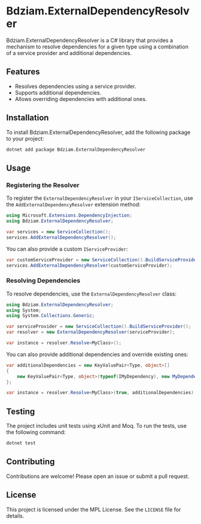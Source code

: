 # Bdziam.ExternalDependencyResolver

Bdziam.ExternalDependencyResolver is a C# library that provides a mechanism to resolve dependencies for a given type using a combination of a service provider and additional dependencies.

## Features

- Resolves dependencies using a service provider.
- Supports additional dependencies.
- Allows overriding dependencies with additional ones.

## Installation

To install Bdziam.ExternalDependencyResolver, add the following package to your project:

```bash
dotnet add package Bdziam.ExternalDependencyResolver
```

## Usage

### Registering the Resolver

To register the `ExternalDependencyResolver` in your `IServiceCollection`, use the `AddExternalDependencyResolver` extension method:

```csharp
using Microsoft.Extensions.DependencyInjection;
using Bdziam.ExternalDependencyResolver;

var services = new ServiceCollection();
services.AddExternalDependencyResolver();
```

You can also provide a custom `IServiceProvider`:

```csharp
var customServiceProvider = new ServiceCollection().BuildServiceProvider();
services.AddExternalDependencyResolver(customServiceProvider);
```

### Resolving Dependencies

To resolve dependencies, use the `ExternalDependencyResolver` class:

```csharp
using Bdziam.ExternalDependencyResolver;
using System;
using System.Collections.Generic;

var serviceProvider = new ServiceCollection().BuildServiceProvider();
var resolver = new ExternalDependencyResolver(serviceProvider);

var instance = resolver.Resolve<MyClass>();
```

You can also provide additional dependencies and override existing ones:

```csharp
var additionalDependencies = new KeyValuePair<Type, object>[]
{
    new KeyValuePair<Type, object>(typeof(IMyDependency), new MyDependency())
};

var instance = resolver.Resolve<MyClass>(true, additionalDependencies);
```

## Testing

The project includes unit tests using xUnit and Moq. To run the tests, use the following command:

```bash
dotnet test
```

## Contributing

Contributions are welcome! Please open an issue or submit a pull request.

## License

This project is licensed under the MPL License. See the `LICENSE` file for details.